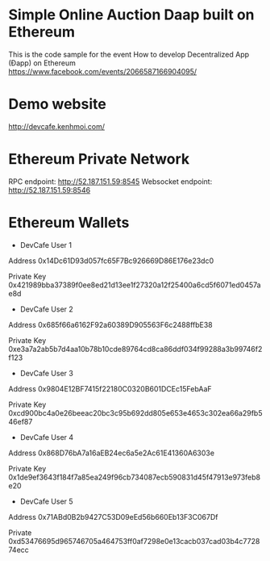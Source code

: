 # Simple Online Auction Daap built on Ethereum

This is the code sample for the event How to develop Decentralized App (Đapp) on Ethereum https://www.facebook.com/events/2066587166904095/

# Demo website 
http://devcafe.kenhmoi.com/

# Ethereum Private Network
RPC endpoint: http://52.187.151.59:8545
Websocket endpoint: http://52.187.151.59:8546

# Ethereum Wallets
- DevCafe User 1

Address 0x14Dc61D93d057fc65F7Bc926669D86E176e23dc0

Private Key 0x421989bba37389f0ee8ed21d13ee1f27320a12f25400a6cd5f6071ed0457ae8d

* DevCafe User 2

Address 0x685f66a6162F92a60389D905563F6c2488ffbE38

Private Key 0xe3a7a2ab5b7d4aa10b78b10cde89764cd8ca86ddf034f99288a3b99746f2f123

* DevCafe User 3

Address 0x9804E12BF7415f22180C0320B601DCEc15FebAaF

Private Key 0xcd900bc4a0e26beeac20bc3c95b692dd805e653e4653c302ea66a29fb546ef87

* DevCafe User 4

Address 0x868D76bA7a16aEB24ec6a5e2Ac61E41360A6303e

Private Key 0x1de9ef3643f184f7a85ea249f96cb734087ecb590831d45f47913e973feb8e20

* DevCafe User 5

Address 0x71ABd0B2b9427C53D09eEd56b660Eb13F3C067Df

Private 0xd53476695d965746705a464753ff0af7298e0e13cacb037cad03b4c772874ecc
